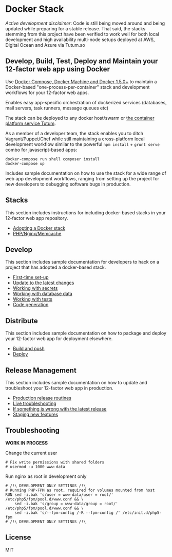 Docker Stack
=========================================================================================

*Active development disclaimer*: Code is still being moved around and being updated while preparing for a stable release. That said, the stacks stemming from this project have been verified to work well for both local development and high availability multi-node setups deployed at AWS, Digital Ocean and Azure via Tutum.so

## Develop, Build, Test, Deploy and Maintain your 12-factor web app using Docker

Use [Docker Compose, Docker Machine and Docker 1.5.0+](http://blog.docker.com/2014/12/announcing-docker-machine-swarm-and-compose-for-orchestrating-distributed-apps/) to maintain a Docker-based "one-process-per-container" stack and development workflows for your 12-factor web apps.

Enables easy app-specific orchestration of dockerized services (databases, mail servers, task runners, message queues etc)

The stack can be deployed to any docker host/swarm or [the container platform service Tutum](https://tutum.io).

As a member of a developer team, the stack enables you to ditch Vagrant/Puppet/Chef while still maintaining a cross-platform local development workflow similar to the powerful `npm install` + `grunt serve` combo for javascript-based apps:

    docker-compose run shell composer install
    docker-compose up

Includes sample documentation on how to use the stack for a wide range of web app development workflows, ranging from setting up the project for new developers to debugging software bugs in production.

Stacks
------

This section includes instructions for including docker-based stacks in your 12-factor web app repository.

- [Adopting a Docker stack](docs/10-stacks-adopting-a-docker-stack.md)
- [PHP/Nginx/Memcache](stacks/php-nginx-memcache/README.md)

Develop
-------

This section includes sample documentation for developers to hack on a project that has adopted a docker-based stack.

- [First-time set-up](docs/20-local-dev-first-time-set-up.md)
- [Update to the latest changes](docs/21-local-dev-update-to-the-latest-changes)
- [Working with secrets](docs/22-local-dev-working-with-secrets.md)
- [Working with database data](docs/23-local-dev-working-with-database-data.md)
- [Working with tests](docs/24-local-dev-working-with-tests.md)
- [Code generation](docs/25-local-dev-code-generation.md)

Distribute
----------

This section includes sample documentation on how to package and deploy your 12-factor web app for deployment elsewhere.

- [Build and push](docs/51-distribute-build-and-push.md)
- [Deploy](docs/52-distribute-deploy.md)

Release Management
------------------

This section includes sample documentation on how to update and troubleshoot your 12-factor web app in production.

- [Production release routines](docs/60-release-routines.md)
- [Live troubleshooting](docs/61-live-troubleshooting.md)
- [If something is wrong with the latest release](docs/62-if-something-is-wrong-with-the-latest-release.md)
- [Staging new features](docs/63-staging-new-features.md)


Troubleshooting
---------------

**WORK IN PROGESS**

Change the current user

    # Fix write permissions with shared folders
    # usermod -u 1000 www-data

Run nginx as root in development only    

    # /!\ DEVELOPMENT ONLY SETTINGS /!\
    # Running PHP-FPM as root, required for volumes mounted from host
    RUN sed -i.bak 's/user = www-data/user = root/' /etc/php5/fpm/pool.d/www.conf && \
        sed -i.bak 's/group = www-data/group = root/' /etc/php5/fpm/pool.d/www.conf && \
        sed -i.bak 's/--fpm-config /-R --fpm-config /' /etc/init.d/php5-fpm
    # /!\ DEVELOPMENT ONLY SETTINGS /!\


License
-------

MIT
